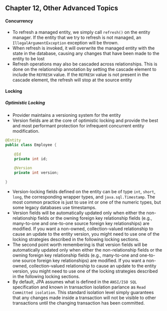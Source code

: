 ## Chapter 12, Other Advanced Topics

#### Concurrency

- To refresh a managed entity, we simply call `refresh()` on the entity manager. 
  If the entity that we try to refresh is not managed, an `IllegalArgumentException` exception will be thrown.
- When refresh is invoked, it will overwrite the managed entity with the state in the database, causing any changes that have been made to the entity to be lost  
- Refresh operations may also be cascaded across relationships. This is done on the relationship annotation by setting the cascade element to include the `REFRESH` value. 
  If the `REFRESH` value is not present in the cascade element, the refresh will stop at the source entity
  
#### Locking  
##### Optimistic Locking
- Provider maintains a versioning system for the entity
- Version fields are at the core of optimistic locking and provide the best and most performant protection for infrequent concurrent entity modification.
```java
@Entity
public class Employee {
    
    @Id 
    private int id;
    
    @Version 
    private int version;
    
}
```
- Version-locking fields defined on the entity can be of type `int`, `short`, `long`, the corresponding wrapper types, and `java.sql.Timestamp`. 
  The most common practice is just to use int or one of the numeric types, but some legacy databases use timestamps.
- Version fields will be automatically updated only when either the non-relationship fields or the owning foreign key relationship fields (e.g., many-to-one and one-to-one source foreign key relationships) are modified. 
  If you want a non-owned, collection-valued relationship to cause an update to the entity version, you might need to use one of the locking strategies described in the following locking sections.
- The second point worth remembering is that version fields will be automatically updated only when either the non-relationship fields or the owning foreign key relationship fields (e.g., many-to-one and one-to-one source foreign key relationships) are modified. If you want a non-owned, collection-valued relationship to cause an update to the entity version, you might need to use one of the locking strategies described in the following locking sections.  
- By default, JPA assumes what is defined in the `ANSI/ISO SQL` specification and known in transaction isolation parlance as `Read Committed isolation`. 
  This standard isolation level simply guarantees that any changes made inside a transaction will not be visible to other transactions until the changing transaction has been committed.